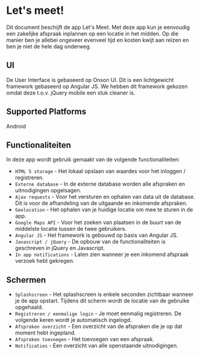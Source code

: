 Let's meet!
====

Dit document beschijft de app Let's Meet. Met deze app kun je eenvoudig een zakelijke afspraak inplannen op een locatie in het midden. Op die manier ben je allebei ongeveer evenveel tijd en kosten kwijt aan reizen en ben je niet de hele dag onderweg.

## UI

De User Interface is gebaseerd op Onson UI. Dit is een lichtgewicht framework gebaseerd op Angular JS. We hebben dit framework gekozen omdat deze t.o.v. jQuery mobile een stuk cleaner is.

## Supported Platforms

Android

## Functionaliteiten

In deze app wordt gebruik gemaakt van de volgende functionaliteiten:

 * `HTML 5 storage` - Het lokaal opslaan van waardes voor het inloggen / registreren.
 * `Externe database` - In de externe database worden alle afspraken en uitnodigingen opgelsagen.
 * `Ajax requests` - Voor het versturen en ophalen van data uit de database. Dit is voor de afhandeling van de uitgaande en inkomende afspraken.
 * `Geolocation` - Het ophalen van je huidige locatie om mee te sturen in de app.
 * `Google Maps API` - Voor het zoeken van plaatsen in de buurt van de middelste locatie tussen de twee gebruikers.
 * `Angular JS` - Het framework is gebouwd op basis van Angular JS.
 * `Javascript / jQuery` - De opbouw van de functionaliteiten is geschreven in jQuery en Javascript.
 * `In app notifications` - Laten zien wanneer je een inkomend afspraak verzoek hebt gekregen.

 ## Schermen
  * `Splashscreen` - Het splashscreen is enkele seconden zichtbaar wanneer je de app opstart. Tijdens dit scherm wordt de locatie van de gebruike opgehaald.
 * `Registreren / eenmalige login` - Je moet eenmalig registreren. De volgende keren wordt je automatisch ingelogd.
 * `Afspraken overzicht` - Een overzicht van de afspraken die je op dat moment hebt ingepland.
 * `Afspraken toevoegen` - Het toevoegen van een afspraak.
 * `Notificaties` - Een overzicht van alle openstaande uitnodigingen.
